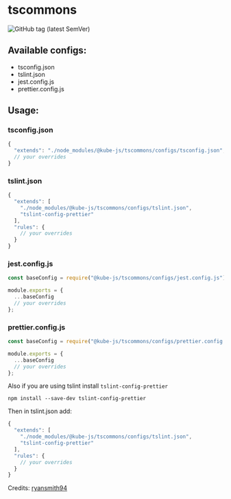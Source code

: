 # tscommons

![GitHub tag (latest SemVer)](https://img.shields.io/github/tag/kube-js/tscommons.svg)

## Available configs:
- tsconfig.json
- tslint.json
- jest.config.js
- prettier.config.js

## Usage:

### tsconfig.json

```js
{
  "extends": "./node_modules/@kube-js/tscommons/configs/tsconfig.json",
  // your overrides
}
```

### tslint.json

```js
{
  "extends": [
    "./node_modules/@kube-js/tscommons/configs/tslint.json",
    "tslint-config-prettier"
  ],
  "rules": {
    // your overrides
  }
}
```

### jest.config.js
```js
const baseConfig = require("@kube-js/tscommons/configs/jest.config.js");

module.exports = {
  ...baseConfig
  // your overrides
};
```

### prettier.config.js

```js
const baseConfig = require("@kube-js/tscommons/configs/prettier.config.js");

module.exports = {
  ...baseConfig
  // your overrides
};
```

Also if you are using tslint install `tslint-config-prettier`

```
npm install --save-dev tslint-config-prettier
```

Then in tslint.json add:
```js
{
  "extends": [
    "./node_modules/@kube-js/tscommons/configs/tslint.json",
    "tslint-config-prettier"
  ],
  "rules": {
    // your overrides
  }
}
```

Credits:
[ryansmith94](https://github.com/ryansmith94)
